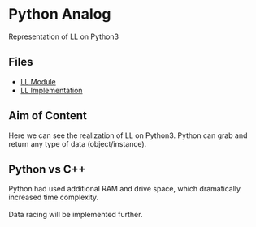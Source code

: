 # Python Analog

Representation of LL on Python3

## Files

* [LL Module](cl_ll.py)
* [LL Implementation](ll_use.py)

## Aim of Content

Here we can see the realization of LL on Python3. Python can grab and return any type of data (object/instance).

## Python vs C++

Python had used additional RAM and drive space, which dramatically increased time complexity.<br><br>
Data racing will be implemented further.